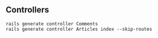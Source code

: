 ## Controllers

```shell
rails generate controller Comments
rails generate controller Articles index --skip-routes
```
